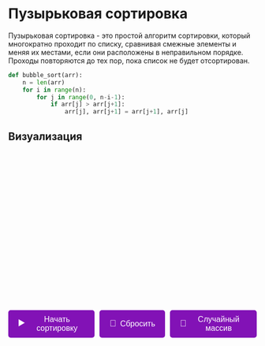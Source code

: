 # Пузырьковая сортировка

Пузырьковая сортировка - это простой алгоритм сортировки, который многократно проходит по списку, сравнивая смежные элементы и меняя их местами, если они расположены в неправильном порядке. Проходы повторяются до тех пор, пока список не будет отсортирован.

```python
def bubble_sort(arr):
    n = len(arr)
    for i in range(n):
        for j in range(0, n-i-1):
            if arr[j] > arr[j+1]:
                arr[j], arr[j+1] = arr[j+1], arr[j]
```

## Визуализация
<div class="container" id="container"></div>
<div class="buttons">
    <button class="btn" onclick="startSorting()">
        <span class="icon">▶️</span> Начать сортировку
    </button>
    <button class="btn" onclick="reset()">
        <span class="icon">🔄</span> Сбросить
    </button>
    <button class="btn" onclick="generateRandomArray()">
        <span class="icon">🎲</span> Случайный массив
    </button>
</div>

<script>
    const container = document.getElementById('container');
    let arr = [5, 3, 8, 4, 6, 1, 11, 2];

    function renderArray() {
        container.innerHTML = '';
        arr.forEach(value => {
            const bar = document.createElement('div');
            bar.classList.add('bar');
            bar.style.height = `${value * 30}px`;
            container.appendChild(bar);
        });
    }

    async function bubbleSort() {
        let n = arr.length;
        for (let i = 0; i < n - 1; i++) {
            for (let j = 0; j < n - i - 1; j++) {
                if (arr[j] > arr[j + 1]) {
                    [arr[j], arr[j + 1]] = [arr[j + 1], arr[j]];
                    renderArray();
                    await sleep(500);
                }
            }
        }
    }

    function sleep(ms) {
        return new Promise(resolve => setTimeout(resolve, ms));
    }

    function startSorting() {
        bubbleSort();
    }

    function reset() {
        arr = [5, 3, 8, 4, 6];
        renderArray();
    }

    function generateRandomArray() {
        arr = Array.from({ length: 10 }, () => Math.floor(Math.random() * 10) + 1);
        renderArray();
    }

    renderArray();
</script>

<style>
    .container {
        display: flex;
        justify-content: center;
        align-items: flex-end;
        height: 300px;
        margin: 20px 0;
    }

    .bar {
        width: 20px;
        margin: 0 2px;
        background-color: #67C23A;
        transition: height 0.3s ease;
    }

    .buttons {
        display: flex;
        justify-content: center;
        gap: 10px;
        margin-top: 20px;
    }

    .btn {
        padding: 10px 20px;
        font-size: 16px;
        color: white;
        background-color: rgb(130, 18, 182);
        border: none;
        border-radius: 5px;
        cursor: pointer;
        transition: background-color 0.3s ease;
        display: flex;
        align-items: center;
        gap: 8px;
    }

    .btn:hover {
        background-color: #66b1ff;
    }

    .btn:active {
        background-color: #3a8ee6;
    }

    .icon {
        font-size: 18px;
    }
</style>


